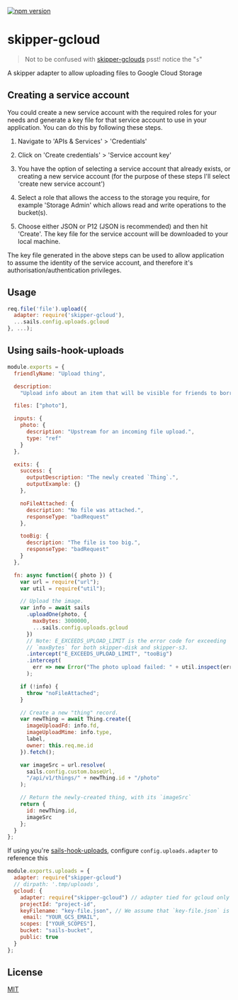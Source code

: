 [![npm version](https://img.shields.io/npm/v/npm.svg)](https://www.npmjs.org/package/skipper-gcloud)

# skipper-gcloud

> Not to be confused with [skipper-gclouds](https://www.npmjs.com/package/skipper-gclouds) psst! notice the "`s`"

A skipper adapter to allow uploading files to Google Cloud Storage

## Creating a service account

You could create a new service account with the required roles for your needs and generate a key file for that service account to use in your application. You can do this by following these steps.

1. Navigate to 'APIs & Services' > 'Credentials'

2. Click on 'Create credentials' > 'Service account key'

3. You have the option of selecting a service account that already exists, or creating a new service account (for the purpose of these steps I'll select 'create new service account')

4. Select a role that allows the access to the storage you require, for example 'Storage Admin' which allows read and write operations to the bucket(s).

5. Choose either JSON or P12 (JSON is recommended) and then hit 'Create'. The key file for the service account will be downloaded to your local machine.

The key file generated in the above steps can be used to allow application to assume the identity of the service account, and therefore it's authorisation/authentication privileges.

## Usage

```js
req.file('file').upload({
  adapter: require('skipper-gcloud'),
  ...sails.config.uploads.gcloud
}, ...);
```

## Using sails-hook-uploads

```js
module.exports = {
  friendlyName: "Upload thing",

  description:
    "Upload info about an item that will be visible for friends to borrow.",

  files: ["photo"],

  inputs: {
    photo: {
      description: "Upstream for an incoming file upload.",
      type: "ref"
    }
  },

  exits: {
    success: {
      outputDescription: "The newly created `Thing`.",
      outputExample: {}
    },

    noFileAttached: {
      description: "No file was attached.",
      responseType: "badRequest"
    },

    tooBig: {
      description: "The file is too big.",
      responseType: "badRequest"
    }
  },

  fn: async function({ photo }) {
    var url = require("url");
    var util = require("util");

    // Upload the image.
    var info = await sails
      .uploadOne(photo, {
        maxBytes: 3000000,
        ...sails.config.uploads.gcloud
      })
      // Note: E_EXCEEDS_UPLOAD_LIMIT is the error code for exceeding
      // `maxBytes` for both skipper-disk and skipper-s3.
      .intercept("E_EXCEEDS_UPLOAD_LIMIT", "tooBig")
      .intercept(
        err => new Error("The photo upload failed: " + util.inspect(err))
      );

    if (!info) {
      throw "noFileAttached";
    }

    // Create a new "thing" record.
    var newThing = await Thing.create({
      imageUploadFd: info.fd,
      imageUploadMime: info.type,
      label,
      owner: this.req.me.id
    }).fetch();

    var imageSrc = url.resolve(
      sails.config.custom.baseUrl,
      "/api/v1/things/" + newThing.id + "/photo"
    );

    // Return the newly-created thing, with its `imageSrc`
    return {
      id: newThing.id,
      imageSrc
    };
  }
};
```

If using you're [sails-hook-uploads](https://www.npmjs.com/package/sails-hook-uploads), configure `config.uploads.adapter` to reference this

```js
module.exports.uploads = {
  adapter: require("skipper-gcloud")
  // dirpath: '.tmp/uploads',
  gcloud: {
    adapter: require("skipper-gcloud") // adapter tied for gcloud only
    projectId: "project-id",
    keyFilename: "key-file.json", // We assume that `key-file.json` is at the root of your sails folder
     email: "YOUR_GCS_EMAIL",
    scopes: ["YOUR_SCOPES"],
    bucket: "sails-bucket",
    public: true
  }
};
```

## License

[MIT](./LICENSE)
